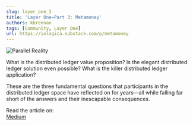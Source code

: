 ```yaml
---
slug: layer_one_3
title: 'Layer One—Part 3: Metamoney'
authors: kbrennan
tags: [Community, Layer One]
url: https://iologica.substack.com/p/metamoney
---
```


![Parallel Reality](https://cdn.substack.com/image/fetch/w_1456,c_limit,f_auto,q_auto:good,fl_progressive:steep/https%3A%2F%2Fbucketeer-e05bbc84-baa3-437e-9518-adb32be77984.s3.amazonaws.com%2Fpublic%2Fimages%2Fa8b72adf-7a43-4c69-98c9-01fd061c302d_6915x3889.jpeg)

What is the distributed ledger value proposition? Is the elegant distributed ledger solution even possible? What is the killer distributed ledger application?

These are the three fundamental questions that participants in the distributed ledger space have reflected on for years—all while falling far short of the answers and their inescapable consequences.

Read the article on:  
[Medium](https://iologica.substack.com/p/metamoney)
